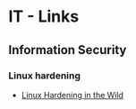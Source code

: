 # IT - Links
## Information Security
### Linux hardening
- [Linux Hardening in the Wild](https://capsule8.com/blog/millions-of-binaries-later-a-look-into-linux-hardening-in-the-wild/)
